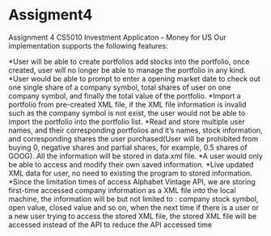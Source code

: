 # Assigment4
Assignment 4 CS5010
Investment Applicaton - Money for US 
Our implementation supports the following features: 

	
*User will be able to create portfolios add stocks into the portfolio, once created, user will no longer be able to manage the portfolio in any kind.
*User would be able to prompt to enter a opening market date to check out one single share of a company symbol, total shares of user on one company symbol, and finally the total value of the portfolio.
*Import a portfolio from pre-created XML file, if the XML file information is invalid such as the company symbol is not exist, the user would not be able to import the portfolio into the portfolio list.
*Read and store multiple user names, and their corresponding portfolios and it’s names, stock information, and corresponding shares the user purchased(User will be prohibited from buying 0, negative shares and partial shares, for example, 0.5 shares of GOOG). All the information will be stored in data.xml file.
*A user would only be able to access and modify their own saved information. 
*Live updated XML data for user, no need to existing the program to stored information. 
*Since the limitation times of access Alphabet Vintage API, we are storing first-time accessed company information as a XML file into the local machine, the information will be but not limited to : company stock symbol, open value, closed value and so on, when the next time if there is a user or a new user trying to access the stored XML file, the stored XML file will be accessed instead of the API to reduce the API accessed time
